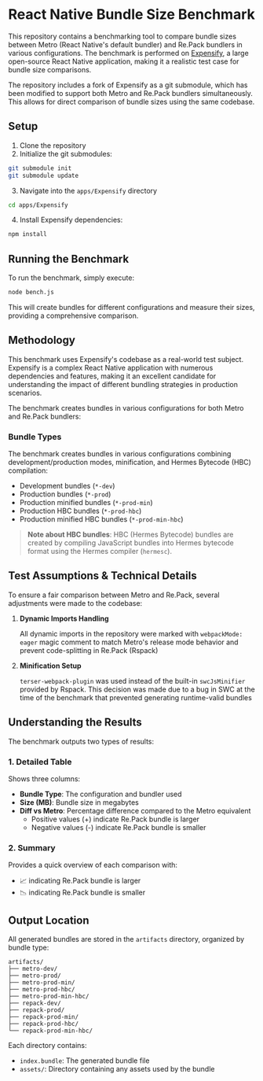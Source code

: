 # React Native Bundle Size Benchmark

This repository contains a benchmarking tool to compare bundle sizes between Metro (React Native's default bundler) and Re.Pack bundlers in various configurations. The benchmark is performed on [Expensify](https://github.com/Expensify/App), a large open-source React Native application, making it a realistic test case for bundle size comparisons.

The repository includes a fork of Expensify as a git submodule, which has been modified to support both Metro and Re.Pack bundlers simultaneously. This allows for direct comparison of bundle sizes using the same codebase.

## Setup

1. Clone the repository
2. Initialize the git submodules:

```bash
git submodule init
git submodule update
```

3. Navigate into the `apps/Expensify` directory

```bash
cd apps/Expensify
```

4. Install Expensify dependencies:

```bash
npm install
```

## Running the Benchmark

To run the benchmark, simply execute:

```bash
node bench.js
```

This will create bundles for different configurations and measure their sizes, providing a comprehensive comparison.

## Methodology

This benchmark uses Expensify's codebase as a real-world test subject. Expensify is a complex React Native application with numerous dependencies and features, making it an excellent candidate for understanding the impact of different bundling strategies in production scenarios.

The benchmark creates bundles in various configurations for both Metro and Re.Pack bundlers:

### Bundle Types

The benchmark creates bundles in various configurations combining development/production modes, minification, and Hermes Bytecode (HBC) compilation:

- Development bundles (`*-dev`)
- Production bundles (`*-prod`)
- Production minified bundles (`*-prod-min`)
- Production HBC bundles (`*-prod-hbc`)
- Production minified HBC bundles (`*-prod-min-hbc`)

> **Note about HBC bundles**: HBC (Hermes Bytecode) bundles are created by compiling JavaScript bundles into Hermes bytecode format using the Hermes compiler (`hermesc`).

## Test Assumptions & Technical Details

To ensure a fair comparison between Metro and Re.Pack, several adjustments were made to the codebase:

1. **Dynamic Imports Handling**

   All dynamic imports in the repository were marked with `webpackMode: eager` magic comment to match Metro's release mode behavior and prevent code-splitting in Re.Pack (Rspack)

2. **Minification Setup**

   `terser-webpack-plugin` was used instead of the built-in `swcJsMinifier` provided by Rspack. This decision was made due to a bug in SWC at the time of the benchmark that prevented generating runtime-valid bundles

## Understanding the Results

The benchmark outputs two types of results:

### 1. Detailed Table

Shows three columns:

- **Bundle Type**: The configuration and bundler used
- **Size (MB)**: Bundle size in megabytes
- **Diff vs Metro**: Percentage difference compared to the Metro equivalent
  - Positive values (+) indicate Re.Pack bundle is larger
  - Negative values (-) indicate Re.Pack bundle is smaller

### 2. Summary

Provides a quick overview of each comparison with:

- 📈 indicating Re.Pack bundle is larger
- 📉 indicating Re.Pack bundle is smaller

## Output Location

All generated bundles are stored in the `artifacts` directory, organized by bundle type:

```
artifacts/
├── metro-dev/
├── metro-prod/
├── metro-prod-min/
├── metro-prod-hbc/
├── metro-prod-min-hbc/
├── repack-dev/
├── repack-prod/
├── repack-prod-min/
├── repack-prod-hbc/
└── repack-prod-min-hbc/
```

Each directory contains:

- `index.bundle`: The generated bundle file
- `assets/`: Directory containing any assets used by the bundle
